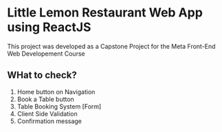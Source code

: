 # Little Lemon Restaurant Web App using ReactJS

This project was developed as a Capstone Project for the Meta Front-End Web Developement Course

## WHat to check?

1. Home button on Navigation
2. Book a Table button
3. Table Booking System [Form]
4. Client Side Validation
5. Confirmation message
